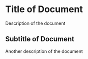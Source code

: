 # Title of Document

Description of the document


## Subtitle of Document

Another description of the document